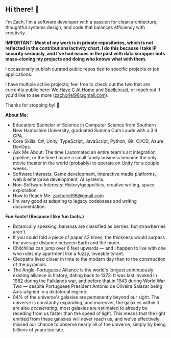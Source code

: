 ## Hi there! 👋

I'm Zach, I'm a software developer with a passion for clean architecture, thoughtful systems design, and code that balances efficiency with creativity.

<b>IMPORTANT: Most of my work is in private repositories, which is not reflected in the contributions/activity chart. I do this because I take IP security seriously, and I've had issues in the past with data scrapper bots mass-cloning my projects and doing who knows what with them.</b>

I occasionally publish curated public repos tied to specific projects or job applications.

I have multiple active projects; feel free to check out the two that are currently public here: [We Have C At Home](https://github.com/zachoriel/We-Have-C-At-Home) and [Spellcircuit](https://github.com/zachoriel/Spellcircuit), or reach out if you'd like to see more (zachoriel96@gmail.com).

Thanks for stopping by! 🙂

<b>About Me:</b>

- Education: Bachelor of Science in Computer Science from Southern New Hampshire University, graduated Summa Cum Laude with a 3.9 GPA. 
- Core Skills: C#, Unity, TypeScript, JavaScript, Python, Git, CI/CD, Azure DevOps.
- Ask Me About: The time I automated an entire team's art integration pipeline, or the time I made a small family business become the only movie theater in the world (probably) to operate on Unity for a couple weeks.
- Software Interests: Game development, interactive media platforms, web & enterprise development, AI systems.
- Non-Software Interests: History/geopolitics, creative writing, space exploration.
- How to Reach Me: zachoriel96@gmail.com
- I'm very good at adapting to legacy codebases and writing documentation. 

<b>Fun Facts! (Because I like fun facts.)</b>
- Botanically speaking, bananas are classified as berries, but strawberries aren't.
- If you could fold a piece of paper 42 times, the thickness would surpass the average distance between Earth and the moon.
- Chilchillas can jump over 6 feet upwards — and I happen to live with one who rules my apartment like a fuzzy, loveable tyrant.
- Cleopatra lived closer in time to the modern day than to the construction of the pyramids.
- The Anglo-Portuguese Alliance is the world's longest continuously existing alliance in history, dating back to 1373. It was last invoked in 1982 during the Falklands war, and before that in 1943 during World War Two — despite Portuguese President António de Oliveira Salazar being Axis-aligned in a dictatorial regime.
- 94% of the universe's galaxies are pemanently beyond our sight. The universe is constantly expanding, and moreover, the galaxies within it are also <i>accelerating</i>; most galaxies are estimated to already be receding from us faster than the speed of light. This means that the light emitted from these galaxies will never reach us, and we've effectively missed our chance to observe nearly all of the universe, simply by being billions of years too late.

<!--
**zachoriel/zachoriel** is a ✨ _special_ ✨ repository because its `README.md` (this file) appears on your GitHub profile.

Here are some ideas to get you started:

- 🔭 I’m currently working on ...
- 🌱 I’m currently learning ...
- 👯 I’m looking to collaborate on ...
- 🤔 I’m looking for help with ...
- 💬 Ask me about ...
- 📫 How to reach me: ...
- 😄 Pronouns: ...
- ⚡ Fun fact: ...
-->
